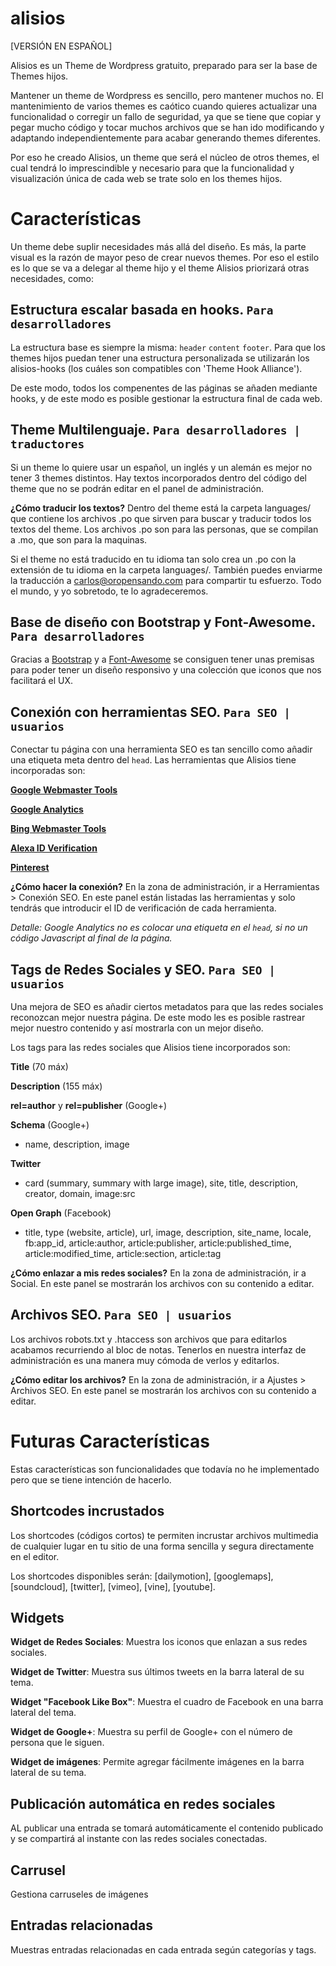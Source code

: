 alisios
=======

[VERSIÓN EN ESPAÑOL]

Alisios es un Theme de Wordpress gratuito, preparado para ser la base de Themes hijos.

Mantener un theme de Wordpress es sencillo, pero mantener muchos no. El mantenimiento de varios themes es caótico cuando quieres actualizar una funcionalidad o corregir un fallo de seguridad, ya que se tiene que copiar y pegar mucho código y tocar muchos archivos que se han ido modificando y adaptando independientemente para acabar generando themes diferentes.

Por eso he creado Alisios, un theme que será el núcleo de otros themes, el cual tendrá lo imprescindible y necesario para que la funcionalidad y visualización única de cada web se trate solo en los themes hijos.

# Características

Un theme debe suplir necesidades más allá del diseño. Es más, la parte visual es la razón de mayor peso de crear nuevos themes. Por eso el estilo es lo que se va a delegar al theme hijo y el theme Alisios priorizará otras necesidades, como:

## Estructura escalar basada en hooks. `Para desarrolladores`

La estructura base es siempre la misma: `header` `content` `footer`. Para que los themes hijos puedan tener una estructura personalizada se utilizarán los alisios-hooks (los cuáles son compatibles con 'Theme Hook Alliance').

De este modo, todos los compenentes de las páginas se añaden mediante hooks, y de este modo es posible gestionar la estructura final de cada web.

## Theme Multilenguaje. `Para desarrolladores | traductores`

Si un theme lo quiere usar un español, un inglés y un alemán es mejor no tener 3 themes distintos. Hay textos incorporados dentro del código del theme que no se podrán editar en el panel de administración.

**¿Cómo traducir los textos?**
Dentro del theme está la carpeta languages/ que contiene los archivos .po que sirven para buscar y traducir todos los textos del theme. Los archivos .po son para las personas, que se compilan a .mo, que son para la maquinas.

Si el theme no está traducido en tu idioma tan solo crea un .po con la extensión de tu idioma en la carpeta languages/. También puedes enviarme la traducción a carlos@oropensando.com para compartir tu esfuerzo. Todo el mundo, y yo sobretodo, te lo agradeceremos.

## Base de diseño con Bootstrap y Font-Awesome. `Para desarrolladores`

Gracias a [Bootstrap](http://getbootstrap.com/getting-started/) y a [Font-Awesome](http://fortawesome.github.io/Font-Awesome/) se consiguen tener unas premisas para poder tener un diseño responsivo y una colección que iconos que nos facilitará el UX.


## Conexión con herramientas SEO. `Para SEO | usuarios`

Conectar tu página con una herramienta SEO es tan sencillo como añadir una etiqueta meta dentro del `head`. Las herramientas que Alisios tiene incorporadas son:

[**Google Webmaster Tools**](https://www.google.com/webmasters/verification/)

[**Google Analytics**](https://www.google.com/analytics/web/)

[**Bing Webmaster Tools**](http://www.bing.com/toolbox/webmaster/#/Dashboard/)

[**Alexa ID Verification**](http://www.alexa.com/siteowners/claim)

[**Pinterest**](https://help.pinterest.com/es/articles/verify-your-website)

**¿Cómo hacer la conexión?**
En la zona de administración, ir a Herramientas > Conexión SEO. En este panel están listadas las herramientas y solo tendrás que introducir el ID de verificación de cada herramienta.

*Detalle: Google Analytics no es colocar una etiqueta en el `head`, si no un código Javascript al final de la página.*

## Tags de Redes Sociales y SEO. `Para SEO | usuarios`

Una mejora de SEO es añadir ciertos metadatos para que las redes sociales reconozcan mejor nuestra página. De este modo les es posible rastrear mejor nuestro contenido y así mostrarla con un mejor diseño.

Los tags para las redes sociales que Alisios tiene incorporados son:

**Title** (70 máx)

**Description** (155 máx)

**rel=author** y **rel=publisher** (Google+)

**Schema** (Google+)

- name, description, image

**Twitter**

- card (summary, summary with large image), site, title, description, creator, domain, image:src

**Open Graph** (Facebook)

- title, type (website, article), url, image, description, site_name, locale, fb:app_id, article:author, article:publisher, article:published_time, article:modified_time, article:section, article:tag

**¿Cómo enlazar a mis redes sociales?**
En la zona de administración, ir a Social. En este panel se mostrarán los archivos con su contenido a editar.


## Archivos SEO. `Para SEO | usuarios`

Los archivos robots.txt y .htaccess son archivos que para editarlos acabamos recurriendo al bloc de notas. Tenerlos en nuestra interfaz de administración es una manera muy cómoda de verlos y editarlos.

**¿Cómo editar los archivos?**
En la zona de administración, ir a Ajustes > Archivos SEO. En este panel se mostrarán los archivos con su contenido a editar.

# Futuras Características

Estas características son funcionalidades que todavía no he implementado pero que se tiene intención de hacerlo.

## Shortcodes incrustados

Los shortcodes (códigos cortos) te permiten incrustar archivos multimedia de cualquier lugar en tu sitio de una forma sencilla y segura directamente en el editor.

Los shortcodes disponibles serán: [dailymotion], [googlemaps], [soundcloud], [twitter], [vimeo], [vine], [youtube].

## Widgets

**Widget de Redes Sociales**: Muestra los iconos que enlazan a sus redes sociales.

**Widget de Twitter**: Muestra sus últimos tweets en la barra lateral de su tema.

**Widget "Facebook Like Box"**: Muestra el cuadro de Facebook en una barra lateral del tema.

**Widget de Google+**: Muestra su perfil de Google+ con el número de persona que le siguen.

**Widget de imágenes**: Permite agregar fácilmente imágenes en la barra lateral de su tema.

## Publicación automática en redes sociales

AL publicar una entrada se tomará automáticamente el contenido publicado y se compartirá al instante con las redes sociales conectadas.

## Carrusel

Gestiona carruseles de imágenes

## Entradas relacionadas

Muestras entradas relacionadas en cada entrada según categorías y tags.